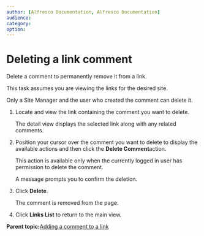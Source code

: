 ```yaml
---
author: [Alfresco Documentation, Alfresco Documentation]
audience: 
category: 
option: 
---
```


# Deleting a link comment

Delete a comment to permanently remove it from a link.

This task assumes you are viewing the links for the desired site.

Only a Site Manager and the user who created the comment can delete it.

1.  Locate and view the link containing the comment you want to delete.

    The detail view displays the selected link along with any related comments.

2.  Position your cursor over the comment you want to delete to display the available actions and then click the **Delete Comment**action.

    This action is available only when the currently logged in user has permission to delete the comment.

    A message prompts you to confirm the deletion.

3.  Click **Delete**.

    The comment is removed from the page.

4.  Click **Links List** to return to the main view.


**Parent topic:**[Adding a comment to a link](../tasks/links-comment-add.md)

